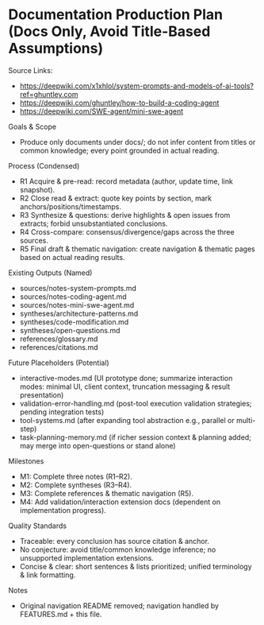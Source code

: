 # Documentation Production Plan (Docs Only, Avoid Title-Based Assumptions)

Source Links:
- https://deepwiki.com/x1xhlol/system-prompts-and-models-of-ai-tools?ref=ghuntley.com
- https://deepwiki.com/ghuntley/how-to-build-a-coding-agent
- https://deepwiki.com/SWE-agent/mini-swe-agent

Goals & Scope
- Produce only documents under docs/; do not infer content from titles or common knowledge; every point grounded in actual reading.

Process (Condensed)
- R1 Acquire & pre-read: record metadata (author, update time, link snapshot).
- R2 Close read & extract: quote key points by section, mark anchors/positions/timestamps.
- R3 Synthesize & questions: derive highlights & open issues from extracts; forbid unsubstantiated conclusions.
- R4 Cross-compare: consensus/divergence/gaps across the three sources.
- R5 Final draft & thematic navigation: create navigation & thematic pages based on actual reading results.

Existing Outputs (Named)
- sources/notes-system-prompts.md
- sources/notes-coding-agent.md
- sources/notes-mini-swe-agent.md
- syntheses/architecture-patterns.md
- syntheses/code-modification.md
- syntheses/open-questions.md
- references/glossary.md
- references/citations.md

Future Placeholders (Potential)
- interactive-modes.md (UI prototype done; summarize interaction modes: minimal UI, client context, truncation messaging & result presentation)
- validation-error-handling.md (post-tool execution validation strategies; pending integration tests)
- tool-systems.md (after expanding tool abstraction e.g., parallel or multi-step)
- task-planning-memory.md (if richer session context & planning added; may merge into open-questions or stand alone)

Milestones
- M1: Complete three notes (R1–R2).
- M2: Complete syntheses (R3–R4).
- M3: Complete references & thematic navigation (R5).
- M4: Add validation/interaction extension docs (dependent on implementation progress).

Quality Standards
- Traceable: every conclusion has source citation & anchor.
- No conjecture: avoid title/common knowledge inference; no unsupported implementation extensions.
- Concise & clear: short sentences & lists prioritized; unified terminology & link formatting.

Notes
- Original navigation README removed; navigation handled by FEATURES.md + this file.
